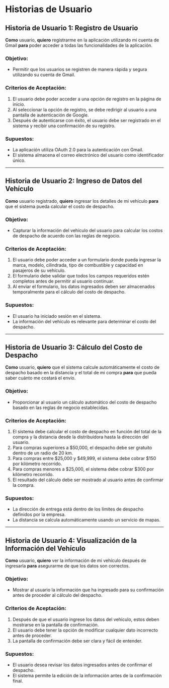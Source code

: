 # Historias de Usuario

## Historia de Usuario 1: Registro de Usuario
**Como** usuario, **quiero** registrarme en la aplicación utilizando mi cuenta de Gmail **para** poder acceder a todas las funcionalidades de la aplicación.

### Objetivo:
- Permitir que los usuarios se registren de manera rápida y segura utilizando su cuenta de Gmail.

### Criterios de Aceptación:
1. El usuario debe poder acceder a una opción de registro en la página de inicio.
2. Al seleccionar la opción de registro, se debe redirigir al usuario a una pantalla de autenticación de Google.
3. Después de autenticarse con éxito, el usuario debe ser registrado en el sistema y recibir una confirmación de su registro.

### Supuestos:
- La aplicación utiliza OAuth 2.0 para la autenticación con Gmail.
- El sistema almacena el correo electrónico del usuario como identificador único.

---

## Historia de Usuario 2: Ingreso de Datos del Vehículo
**Como** usuario registrado, **quiero** ingresar los detalles de mi vehículo **para** que el sistema pueda calcular el costo de despacho.

### Objetivo:
- Capturar la información del vehículo del usuario para calcular los costos de despacho de acuerdo con las reglas de negocio.

### Criterios de Aceptación:
1. El usuario debe poder acceder a un formulario donde pueda ingresar la marca, modelo, cilindrada, tipo de combustible y capacidad en pasajeros de su vehículo.
2. El formulario debe validar que todos los campos requeridos estén completos antes de permitir al usuario continuar.
3. Al enviar el formulario, los datos ingresados deben ser almacenados temporalmente para el cálculo del costo de despacho.

### Supuestos:
- El usuario ha iniciado sesión en el sistema.
- La información del vehículo es relevante para determinar el costo del despacho.

---

## Historia de Usuario 3: Cálculo del Costo de Despacho
**Como** usuario, **quiero** que el sistema calcule automáticamente el costo de despacho basado en la distancia y el total de mi compra **para** que pueda saber cuánto me costará el envío.

### Objetivo:
- Proporcionar al usuario un cálculo automático del costo de despacho basado en las reglas de negocio establecidas.

### Criterios de Aceptación:
1. El sistema debe calcular el costo de despacho en función del total de la compra y la distancia desde la distribuidora hasta la dirección del usuario.
2. Para compras superiores a $50,000, el despacho debe ser gratuito dentro de un radio de 20 km.
3. Para compras entre $25,000 y $49,999, el sistema debe cobrar $150 por kilómetro recorrido.
4. Para compras menores a $25,000, el sistema debe cobrar $300 por kilómetro recorrido.
5. El resultado del cálculo debe ser mostrado al usuario antes de confirmar la compra.

### Supuestos:
- La dirección de entrega está dentro de los límites de despacho definidos por la empresa.
- La distancia se calcula automáticamente usando un servicio de mapas.

---

## Historia de Usuario 4: Visualización de la Información del Vehículo
**Como** usuario, **quiero** ver la información de mi vehículo después de ingresarla **para** asegurarme de que los datos son correctos.

### Objetivo:
- Mostrar al usuario la información que ha ingresado para su confirmación antes de proceder al cálculo del despacho.

### Criterios de Aceptación:
1. Después de que el usuario ingrese los datos del vehículo, estos deben mostrarse en la pantalla de confirmación.
2. El usuario debe tener la opción de modificar cualquier dato incorrecto antes de proceder.
3. La pantalla de confirmación debe ser clara y fácil de entender.

### Supuestos:
- El usuario desea revisar los datos ingresados antes de confirmar el despacho.
- El sistema permite la edición de la información antes de la confirmación final.
